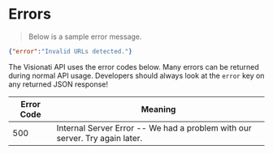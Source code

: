 # Errors

> Below is a sample error message.

```json
{"error":"Invalid URLs detected."}
```

The Visionati API uses the error codes below. Many errors can be returned during
normal API usage. Developers should always look at the `error` key on any returned
JSON response!

Error Code | Meaning
---------- | -------
500 | Internal Server Error -- We had a problem with our server. Try again later.

